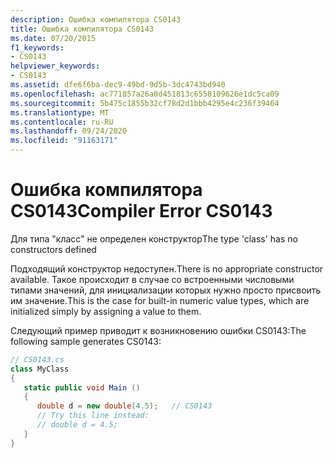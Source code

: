 ```yaml
---
description: Ошибка компилятора CS0143
title: Ошибка компилятора CS0143
ms.date: 07/20/2015
f1_keywords:
- CS0143
helpviewer_keywords:
- CS0143
ms.assetid: dfe6f6ba-dec9-49bd-9d5b-3dc4743bd940
ms.openlocfilehash: ac771857a26a0d451813c6558109626e1dc5ca09
ms.sourcegitcommit: 5b475c1855b32cf78d2d1bbb4295e4c236f39464
ms.translationtype: MT
ms.contentlocale: ru-RU
ms.lasthandoff: 09/24/2020
ms.locfileid: "91163171"
---
```

# <a name="compiler-error-cs0143"></a><span data-ttu-id="46d6d-103">Ошибка компилятора CS0143</span><span class="sxs-lookup"><span data-stu-id="46d6d-103">Compiler Error CS0143</span></span>

<span data-ttu-id="46d6d-104">Для типа "класс" не определен конструктор</span><span class="sxs-lookup"><span data-stu-id="46d6d-104">The type 'class' has no constructors defined</span></span>  
  
 <span data-ttu-id="46d6d-105">Подходящий конструктор недоступен.</span><span class="sxs-lookup"><span data-stu-id="46d6d-105">There is no appropriate constructor available.</span></span> <span data-ttu-id="46d6d-106">Такое происходит в случае со встроенными числовыми типами значений, для инициализации которых нужно просто присвоить им значение.</span><span class="sxs-lookup"><span data-stu-id="46d6d-106">This is the case for built-in numeric value types, which are initialized simply by assigning a value to them.</span></span>  
  
 <span data-ttu-id="46d6d-107">Следующий пример приводит к возникновению ошибки CS0143:</span><span class="sxs-lookup"><span data-stu-id="46d6d-107">The following sample generates CS0143:</span></span>  
  
```csharp  
// CS0143.cs  
class MyClass  
{  
   static public void Main ()  
   {  
      double d = new double(4.5);   // CS0143  
      // Try this line instead:  
      // double d = 4.5;  
   }  
}  
```
